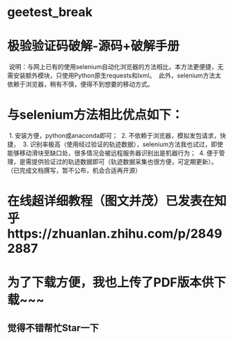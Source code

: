 # geetest_break
# 极验验证码破解-源码+破解手册
  说明：与网上已有的使用selenium自动化浏览器的方法相比，本方法更便捷，无需安装额外模块，只使用Python原生requests和lxml。
  此外，selenium方法太依赖于浏览器，稍有不慎，便得不到想要的移动方式。
  
 # 与selenium方法相比优点如下：
  1. 安装方便，python或anaconda即可；
  2. 不依赖于浏览器，模拟发包请求，快捷，
  3. 识别率极高（使用经过验证的轨迹数据），selenium方法我也试过，即使能够移动滑块至缺口处，很多情况会被远程服务器识别出是机器行为；
  4. 便于管理，是需提供验证过的轨迹数据即可（轨迹数据采集也很方便，可定期更新）。
  
（已完成文档撰写，暂不公布，机会合适再开源）
 # 在线超详细教程（图文并茂）已发表在知乎https://zhuanlan.zhihu.com/p/28492887
 # 为了下载方便，我也上传了PDF版本供下载~~~
 ## 觉得不错帮忙Star一下
